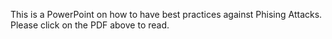 This is a PowerPoint on how to have best practices against Phising Attacks. Please click on the PDF above to read. 
